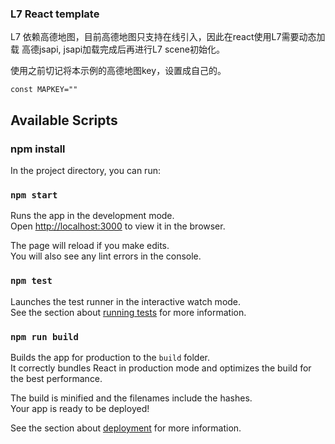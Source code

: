 ### L7 React template
L7 依赖高德地图，目前高德地图只支持在线引入，因此在react使用L7需要动态加载 高德jsapi, jsapi加载完成后再进行L7 scene初始化。

使用之前切记将本示例的高德地图key，设置成自己的。

``` ./util/APILoader.js文件里配置 
const MAPKEY=""

```




## Available Scripts

### npm install 

In the project directory, you can run:

### `npm start`

Runs the app in the development mode.<br>
Open [http://localhost:3000](http://localhost:3000) to view it in the browser.

The page will reload if you make edits.<br>
You will also see any lint errors in the console.

### `npm test`

Launches the test runner in the interactive watch mode.<br>
See the section about [running tests](https://facebook.github.io/create-react-app/docs/running-tests) for more information.

### `npm run build`

Builds the app for production to the `build` folder.<br>
It correctly bundles React in production mode and optimizes the build for the best performance.

The build is minified and the filenames include the hashes.<br>
Your app is ready to be deployed!

See the section about [deployment](https://facebook.github.io/create-react-app/docs/deployment) for more information.
